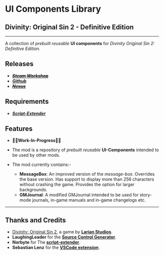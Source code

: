 # UI Components Library

## Divinity: Original Sin 2 - Definitive Edition

----------

A collection of _prebuilt reusable_ **UI components** for _Divinity Original Sin 2: Definitive Edition_.

## Releases

* ~~***[Steam Workshop]()***~~
* ***[Github](https://github.com/Shresht7/UI-Components-Library)***
* ~~***[Nexus]()***~~

## Requirements

* ***[Script-Extender](https://github.com/Norbyte/ositools)***

## Features

* 🚧🚧**Work-In-Progress**🚧🚧

* The mod is a repository of _prebuilt reusable_ **UI-Components** intended to be used by other mods.

* The mod currently contains:-
    - **MessageBox**: An improved version of the *message-box*. Overrides the base version. Has support to display more than 256 characters without crashing the game. Provides the option for larger backgrounds.
    - **GMJournal**: A modified GMJournal intended to be used for story-mode journals, in-game manuals and in-game changelogs etc.

----------

## Thanks and Credits

* [Divinity: Original Sin 2](http://store.steampowered.com/app/435150/Divinity_Original_Sin_2/), a game by **[Larian Studios](http://larian.com/)**.
* **LaughingLeader** for the **[Source Control Generator](https://github.com/LaughingLeader/SourceControlGenerator)**.
* **Norbyte** for The **[script-extender](https://github.com/Norbyte/ositools)**.
* **Sebastian Lenz** for the **[VSCode extension](https://marketplace.visualstudio.com/items?itemName=sebastian-lenz.divinity-vscode)**.
